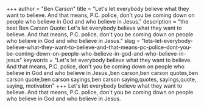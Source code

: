 +++
author = "Ben Carson"
title = "Let's let everybody believe what they want to believe. And that means, P.C. police, don't you be coming down on people who believe in God and who believe in Jesus."
description = "the best Ben Carson Quote: Let's let everybody believe what they want to believe. And that means, P.C. police, don't you be coming down on people who believe in God and who believe in Jesus."
slug = "lets-let-everybody-believe-what-they-want-to-believe-and-that-means-pc-police-dont-you-be-coming-down-on-people-who-believe-in-god-and-who-believe-in-jesus"
keywords = "Let's let everybody believe what they want to believe. And that means, P.C. police, don't you be coming down on people who believe in God and who believe in Jesus.,ben carson,ben carson quotes,ben carson quote,ben carson sayings,ben carson saying,quotes, sayings,quote, saying, motivation"
+++
Let's let everybody believe what they want to believe. And that means, P.C. police, don't you be coming down on people who believe in God and who believe in Jesus.
